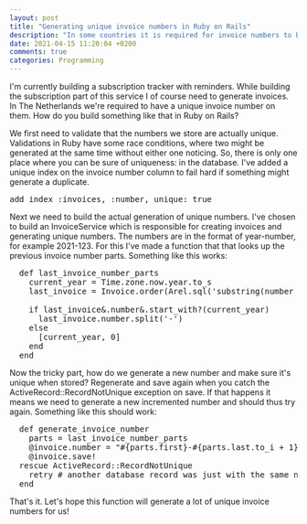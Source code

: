 ```yaml
---
layout: post
title: "Generating unique invoice numbers in Ruby on Rails"
description: "In some countries it is required for invoice numbers to be unique and sequential. Let me show you how to build a solid generator yourself if you don't want to use the simple primary keys format."
date: 2021-04-15 11:20:04 +0200
comments: true
categories: Programming
---
```


I'm currently building a subscription tracker with reminders. While building the subscription part of this service I of course need to generate invoices. In The Netherlands we're required to have a unique invoice number on them. How do you build something like that in Ruby on Rails?

We first need to validate that the numbers we store are actually unique. Validations in Ruby have some race conditions, where two might be generated at the same time without either one noticing. So, there is only one place where you can be sure of uniqueness: in the database. I've added a unique index on the invoice number column to fail hard if something might generate a duplicate.

<pre>add_index :invoices, :number, unique: true</pre>

Next we need to build the actual generation of unique numbers. I've chosen to build an InvoiceService which is responsible for creating invoices and generating unique numbers. The numbers are in the format of year-number, for example 2021-123. For this I've made a function that that looks up the previous invoice number parts. Something like this works:

<pre>
  def last_invoice_number_parts
    current_year = Time.zone.now.year.to_s
    last_invoice = Invoice.order(Arel.sql('substring(number from 6)::int')).last

    if last_invoice&.number&.start_with?(current_year)
      last_invoice.number.split('-')
    else
      [current_year, 0]
    end
  end
</pre>

Now the tricky part, how do we generate a new number and make sure it's unique when stored? Regenerate and save again when you catch the ActiveRecord::RecordNotUnique exception on save. If that happens it means we need to generate a new incremented number and should thus try again. Something like this should work:

<pre>
  def generate_invoice_number
    parts = last_invoice_number_parts
    @invoice.number = "#{parts.first}-#{parts.last.to_i + 1}"
    @invoice.save!
  rescue ActiveRecord::RecordNotUnique
    retry # another database record was just with the same number
  end
</pre>

That's it. Let's hope this function will generate a lot of unique invoice numbers for us!
